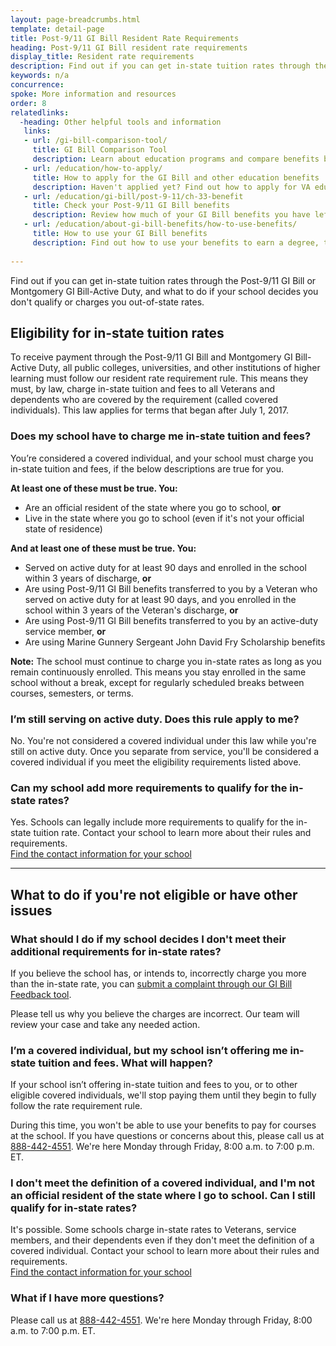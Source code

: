 ```yaml
---
layout: page-breadcrumbs.html
template: detail-page
title: Post-9/11 GI Bill Resident Rate Requirements
heading: Post-9/11 GI Bill resident rate requirements
display_title: Resident rate requirements
description: Find out if you can get in-state tuition rates through the Post-9/11 GI Bill or Montgomery GI Bill-Active Duty, and what to do if your school decides you don't qualify or charges you out-of-state rates.
keywords: n/a
concurrence: 
spoke: More information and resources
order: 8
relatedlinks:
  -heading: Other helpful tools and information
   links:
   - url: /gi-bill-comparison-tool/
     title: GI Bill Comparison Tool
     description: Learn about education programs and compare benefits by school.
   - url: /education/how-to-apply/
     title: How to apply for the GI Bill and other education benefits
     description: Haven't applied yet? Find out how to apply for VA education benefits as a Veteran, service member, or qualified family member.
   - url: /education/gi-bill/post-9-11/ch-33-benefit
     title: Check your Post-9/11 GI Bill benefits
     description: Review how much of your GI Bill benefits you have left to help pay for school or training.     
   - url: /education/about-gi-bill-benefits/how-to-use-benefits/
     title: How to use your GI Bill benefits 
     description: Find out how to use your benefits to earn a degree, train for a specific trade, or work toward other career goals.
     
---
```


<div class="va-introtext">
  
Find out if you can get in-state tuition rates through the Post-9/11 GI Bill or Montgomery GI Bill-Active Duty, and what to do if your school decides you don't qualify or charges you out-of-state rates.

</div>

## Eligibility for in-state tuition rates

To receive payment through the Post-9/11 GI Bill and Montgomery GI Bill-Active Duty, all public colleges, universities, and other institutions of higher learning must follow our resident rate requirement rule. This means they must, by law, charge in-state tuition and fees to all Veterans and dependents who are covered by the requirement (called covered individuals). This law applies for terms that began after July 1, 2017.

<div class="feature" markdown="1">

### Does my school have to charge me in-state tuition and fees?

You’re considered a covered individual, and your school must charge you in-state tuition and fees, if the below descriptions are true for you.

**At least one of these must be true. You:**

- Are an official resident of the state where you go to school, **or**
- Live in the state where you go to school (even if it's not your official state of residence)

**And at least one of these must be true. You:**

- Served on active duty for at least 90 days and enrolled in the school within 3 years of discharge, **or**
- Are using Post-9/11 GI Bill benefits transferred to you by a Veteran who served on active duty for at least 90 days, and you enrolled in the school within 3 years of the Veteran's discharge, **or**
-	Are using Post-9/11 GI Bill benefits transferred to you by an active-duty service member, **or**
-	Are using Marine Gunnery Sergeant John David Fry Scholarship benefits

**Note:** The school must continue to charge you in-state rates as long as you remain continuously enrolled. This means you stay enrolled in the same school without a break, except for regularly scheduled breaks between courses, semesters, or terms.

</div>

### I’m still serving on active duty. Does this rule apply to me?

No. You're not considered a covered individual under this law while you're still on active duty. Once you separate from service, you'll be considered a covered individual if you meet the eligibility requirements listed above.

### Can my school add more requirements to qualify for the in-state rates?

Yes. Schools can legally include more requirements to qualify for the in-state tuition rate. Contact your school to learn more about their rules and requirements. <br>
[Find the contact information for your school](https://inquiry.vba.va.gov/weamspub/searchInst.do)

------

## What to do if you're not eligible or have other issues

### What should I do if my school decides I don't meet their additional requirements for in-state rates?

If you believe the school has, or intends to, incorrectly charge you more than the in-state rate, you can [submit a complaint through our GI Bill Feedback tool](https://www.benefits.va.gov/GIBILL/Feedback.asp). 

Please tell us why you believe the charges are incorrect. Our team will review your case and take any needed action. 

### I’m a covered individual, but my school isn’t offering me in-state tuition and fees. What will happen?

If your school isn’t offering in-state tuition and fees to you, or to other eligible covered individuals, we'll stop paying them until they begin to fully follow the rate requirement rule.

During this time, you won't be able to use your benefits to pay for courses at the school. If you have questions or concerns about this, please call us at <a href="tel:+18884424551">888-442-4551</a>. We're here Monday through Friday, 8:00 a.m. to 7:00 p.m. ET. 

### I don't meet the definition of a covered individual, and I'm not an official resident of the state where I go to school. Can I still qualify for in-state rates?

It's possible. Some schools charge in-state rates to Veterans, service members, and their dependents even if they don't meet the definition of a covered individual. Contact your school to learn more about their rules and requirements. <br>
[Find the contact information for your school](https://inquiry.vba.va.gov/weamspub/searchInst.do)

### What if I have more questions?

Please call us at <a href="tel:+18884424551">888-442-4551</a>. We're here Monday through Friday, 8:00 a.m. to 7:00 p.m. ET.
